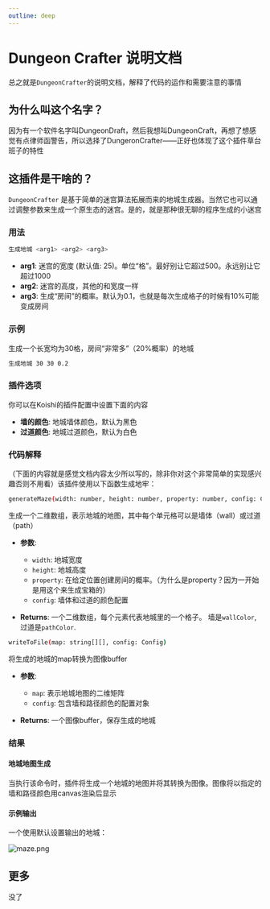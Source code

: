 ```yaml
---
outline: deep
---
```


# Dungeon Crafter 说明文档

总之就是`DungeonCrafter`的说明文档，解释了代码的运作和需要注意的事情

## 为什么叫这个名字？

因为有一个软件名字叫DungeonDraft，然后我想叫DungeonCraft，再想了想感觉有点律师函警告，所以选择了DungeronCrafter——正好也体现了这个插件草台班子的特性

## 这插件是干啥的？

`DungeonCrafter` 是基于简单的迷宫算法拓展而来的地城生成器。当然它也可以通过调整参数来生成一个原生态的迷宫。是的，就是那种很无聊的程序生成的小迷宫

### 用法

```sh
生成地城 <arg1> <arg2> <arg3>
```

- **arg1**: 迷宫的宽度 (默认值: 25)。单位“格”。最好别让它超过500。永远别让它超过1000
- **arg2**: 迷宫的高度，其他的和宽度一样
- **arg3**: 生成“房间”的概率。默认为0.1，也就是每次生成格子的时候有10%可能变成房间

### 示例

生成一个长宽均为30格，房间“非常多”（20%概率）的地城

```sh
生成地城 30 30 0.2
```

### 插件选项

你可以在Koishi的插件配置中设置下面的内容

- **墙的颜色**: 地城墙体颜色，默认为黑色
- **过道颜色**: 地城过道颜色，默认为白色

### 代码解释

（下面的内容就是感觉文档内容太少所以写的，除非你对这个非常简单的实现感兴趣否则不用看）该插件使用以下函数生成地牢：

```sh
generateMaze(width: number, height: number, property: number, config: Config): string[][]
```

生成一个二维数组，表示地城的地图，其中每个单元格可以是墙体（wall）或过道（path）

- **参数**:
  - `width`: 地城宽度
  - `height`: 地城高度
  - `property`: 在给定位置创建房间的概率。（为什么是property？因为一开始是用这个来生成宝箱的）
  - `config`: 墙体和过道的颜色配置

- **Returns**: 一个二维数组，每个元素代表地城里的一个格子。 墙是`wallColor`, 过道是`pathColor`.

```sh
writeToFile(map: string[][], config: Config)
```

将生成的地城的map转换为图像buffer

- **参数**:
  - `map`: 表示地城地图的二维矩阵
  - `config`: 包含墙和路径颜色的配置对象

- **Returns**: 一个图像buffer，保存生成的地城

### 结果

#### 地城地图生成

当执行该命令时，插件将生成一个地城的地图并将其转换为图像。图像将以指定的墙和路径颜色用canvas渲染后显示

#### 示例输出

一个使用默认设置输出的地城：

![maze.png](https://s2.loli.net/2024/08/08/UfX3kRNGBuvpgLD.png)

## 更多

没了
